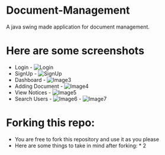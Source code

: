 # Document-Management
A java swing made application for document management.

# Here are some screenshots
- Login
          - ![Login](https://github.com/tronketh/Document-Management/blob/master/screenshot/i1.jpg?raw=true "Login")
- SignUp
          - ![SignUp](https://github.com/tronketh/Document-Management/blob/master/screenshot/i2.jpg?raw=true "SignUp")
- Dashboard
          - ![Image3](https://github.com/tronketh/Document-Management/blob/master/screenshot/i3.jpg?raw=true "Image3")
- Adding Document
          - ![Image4](https://github.com/tronketh/Document-Management/blob/master/screenshot/i4.jpg?raw=true "Image4")
- View Notices
          - ![Image5](https://github.com/tronketh/Document-Management/blob/master/screenshot/i5.jpg?raw=true "Image5")
- Search Users
          - ![Image6](https://github.com/tronketh/Document-Management/blob/master/screenshot/i6.jpg?raw=true "Image6")
          - ![Image7](https://github.com/tronketh/Document-Management/blob/master/screenshot/i7.jpg?raw=true "Image7")

# Forking this repo:
* You are free to fork this repository and use it as you please
* Here are some things to take in mind after forking:
          * 2
